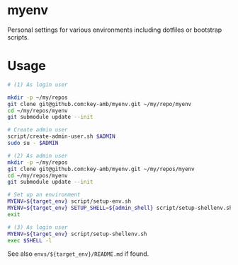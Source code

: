# myenv

Personal settings for various environments including dotfiles or bootstrap scripts.

# Usage

```bash
# (1) As login user

mkdir -p ~/my/repos
git clone git@github.com:key-amb/myenv.git ~/my/repo/myenv
cd ~/my/repos/myenv
git submodule update --init

# Create admin user
script/create-admin-user.sh $ADMIN
sudo su - $ADMIN

# (2) As admin user
mkdir -p ~/my/repos
git clone git@github.com:key-amb/myenv.git ~/my/repos/myenv
cd ~/my/repos/myenv
git submodule update --init

# Set up an environment
MYENV=${target_env} script/setup-env.sh
MYENV=${target_env} SETUP_SHELL=${admin_shell} script/setup-shellenv.sh
exit

# (3) As login user
MYENV=${target_env} script/setup-shellenv.sh
exec $SHELL -l
```

See also `envs/${target_env}/README.md` if found.
